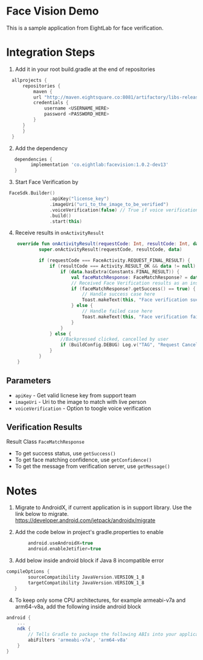 # Face Vision Demo
This is a sample application from EightLab for face verification. 

Integration Steps
=================

1. Add it in your root build.gradle at the end of repositories
  ```gradle
    allprojects {
        repositories {
            maven {
            url "http://maven.eightsquare.co:8081/artifactory/libs-release-local"
            credentials {
                username <USERNAME_HERE>
                password <PASSWORD_HERE>
            }
        }
        }
    }
```
2. Add the dependency
```gradle
   dependencies {
         implementation 'co.eightlab:facevision:1.0.2-dev13'
   }
```

3. Start Face Verification by
```kotlin
 FaceSdk.Builder()
                .apiKey("license_key")
                .imageUri("uri_to_the_image_to_be_verified")
                .voiceVerification(false) // True if voice verification is to be enabled
                .build()
                .start(this)
```
4. Receive results in `onActivityResult`
```kotlin
    override fun onActivityResult(requestCode: Int, resultCode: Int, data: Intent?) {
            super.onActivityResult(requestCode, resultCode, data)

            if (requestCode === FaceActivity.REQUEST_FINAL_RESULT) {
                if (resultCode === Activity.RESULT_OK && data != null) {
                    if (data.hasExtra(Constants.FINAL_RESULT)) {
                        val faceMatchResponse: FaceMatchResponse? = data.getParcelableExtra<FaceMatchResponse>(Constants.FINAL_RESULT)
                        // Received Face Verification results as an instance of `FaceMatchResponse` class
                        if (faceMatchResponse?.getSuccess() == true) {
                            // Handle success case here
                            Toast.makeText(this, "Face verification successful.", Toast.LENGTH_LONG).show()
                        } else {
                            // Handle failed case here
                            Toast.makeText(this, "Face verification failed.", Toast.LENGTH_LONG).show()
                        }
                    }
                } else {
                    //Backpressed clicked, cancelled by user
                    if (BuildConfig.DEBUG) Log.v("TAG", "Request Cancelled: \nRequest code: $requestCode\nResult code : $resultCode")
                }
            }
    }
```

  Parameters
  ----------
  * `apiKey` - Get valid licnese key from support team
  * `imageUri` - Uri to the image to match with live person
  * `voiceVerification` - Option to toogle voice verification
  
  Verification Results
  ----------
  Result Class `FaceMatchResponse`
  * To get success status, use `getSuccess()`
  * To get face matching confidence, use `getConfidence()`
  * To get the message from verification server, use `getMessage()`
  
Notes
=======

1. Migrate to AndroidX, if current application is in support library. 
   Use the link below to migrate.
     	https://developer.android.com/jetpack/androidx/migrate

2. Add the code below in project's gradle.properties to enable 
```gradle
        android.useAndroidX=true
        android.enableJetifier=true
```

3. Add below inside android block if Java 8 incompatible error
```gradle
compileOptions {
        sourceCompatibility JavaVersion.VERSION_1_8
        targetCompatibility JavaVersion.VERSION_1_8
   }
```

4. To keep only some CPU architectures, for example armeabi-v7a and arm64-v8a, add the following inside android block
```gradle
android {
    ...
    ndk {
        // Tells Gradle to package the following ABIs into your application
        abiFilters 'armeabi-v7a', 'arm64-v8a'
    }
}
```
